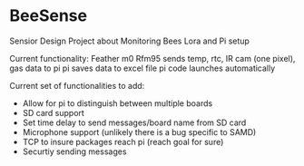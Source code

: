 # BeeSense
Sensior Design  Project about Monitoring Bees
Lora and Pi setup

Current functionality:
Feather m0 Rfm95 sends temp, rtc, IR cam (one pixel), gas data to pi
pi saves data to excel file
pi code launches automatically

Current set of functionalities to add:
* Allow for pi to distinguish between multiple boards
* SD card support
* Set time delay to send messages/board name from SD card
* Microphone support (unlikely there is a bug specific to SAMD)
* TCP to insure packages reach pi (reach goal for sure)
* Securtiy sending messages
